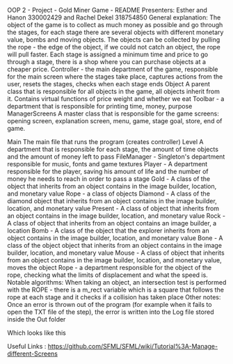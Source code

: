 OOP 2 - Project - Gold Miner Game - README
Presenters: Esther and Hanon 330002429 and Rachel Dekel 318754850
General explanation: The object of the game is to collect as much money as possible and go through the stages, for each stage there are several objects with different monetary value, bombs and moving objects. The objects can be collected by pulling the rope - the edge of the object, if we could not catch an object, the rope will pull faster. Each stage is assigned a minimum time and price to go through a stage, there is a shop where you can purchase objects at a cheaper price.
Controller - the main department of the game, responsible for the main screen where the stages take place, captures actions from the user, resets the stages, checks when each stage ends
Object A parent class that is responsible for all objects in the game, all objects inherit from it. Contains virtual functions of price weight and whether we eat
Toolbar - a department that is responsible for printing time, money, purpose
ManagerScreens A master class that is responsible for the game screens: opening screen, explanation screen, menu, game, stage goal, store, end of game.

Main The main file that runs the program (creates controller)
Level A department that is responsible for each stage, the amount of time objects and the amount of money left to pass
FileManager - Singleton's department responsible for music, fonts and game textures
Player - A department responsible for the player, saving his amount of life and the number of money he needs to reach in order to pass a stage
Gold - A class of the object that inherits from an object contains in the image builder, location, and monetary value
Rope - a class of objects
Diamond - A class of the diamond object that inherits from an object contains in the image builder, location, and monetary value
Present - A class of object that inherits from an object contains in the image builder, location, and monetary value
Rock - A class of object that inherits from an object contains an image builder, a location
Bomb - A class of the object that the explorer inherits from an object contains in the image builder, location, and monetary value
Bone - A class of the object object that inherits from an object contains in the image builder, location, and monetary value
Mouse - A class of object that inherits from an object contains in the image builder, location, and monetary value, moves the object
Rope - a department responsible for the object of the rope, checking what the limits of displacement and what the speed is.
Notable algorithms:
When taking an object, an intersection test is performed with the ROPE - there is a m_rect variable which is a square that follows the rope at each stage and it checks if a collision has taken place
Other notes:
Once an error is thrown out of the program (for example when it fails to open the TXT file of the step), the error is written into the Log file stored inside the Out folder

Which looks like this

Useful Links :
https://github.com/SFML/SFML/wiki/Tutorial%3A-Manage-different-Screens
